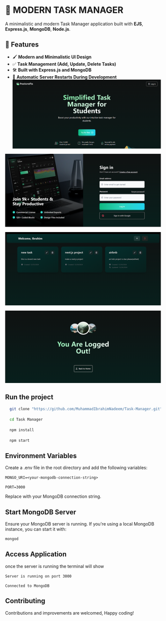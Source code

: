 
# 📝 MODERN TASK MANAGER 

A minimalistic and modern Task Manager application built with
**EJS**, 
**Express.js**, 
**MongoDB**, 
**Node.js**.

## 🌟 Features  
- 🖌 **Modern and Minimalistic UI Design**  
- ✅ **Task Management (Add, Update, Delete Tasks)**  
- 🛠️ **Built with Express.js and MongoDB**  
- 🔄 **Automatic Server Restarts During Development**  
![Hero](https://github.com/MuhammadIbrahimNadeem/Task-Manager/blob/ab84de7ea49f9620aee57048511ee5c998da15c1/public/images/hero.png?raw=true)

![Login Page](https://github.com/MuhammadIbrahimNadeem/Task-Manager/blob/main/public/images/login.png?raw=true)

![User](https://github.com/MuhammadIbrahimNadeem/Task-Manager/blob/main/public/images/user.png?raw=true)

![Logout](https://github.com/MuhammadIbrahimNadeem/Task-Manager/blob/main/public/images/logout.png?raw=true)

##  Run the project


```bash
  git clone "https://github.com/MuhammadIbrahimNadeem/Task-Manager.git"

  cd Task Manager

  npm install

  npm start
```


## Environment Variables

Create a .env file in the root directory and add the following variables:

`MONGO_URI=<your-mongodb-connection-string>`

`PORT=3000`

Replace <your-mongodb-connection-string> with your MongoDB connection string.

## Start MongoDB Server
Ensure your MongoDB server is running. If you're using a local MongoDB instance, you can start it with:

````bash
mongod
````

## Access Application 
once the server is running the terminal will show

`Server is running on port 3000`

`Connected to MongoDB`
## Contributing

Contributions and improvements are welcomed, Happy coding!

